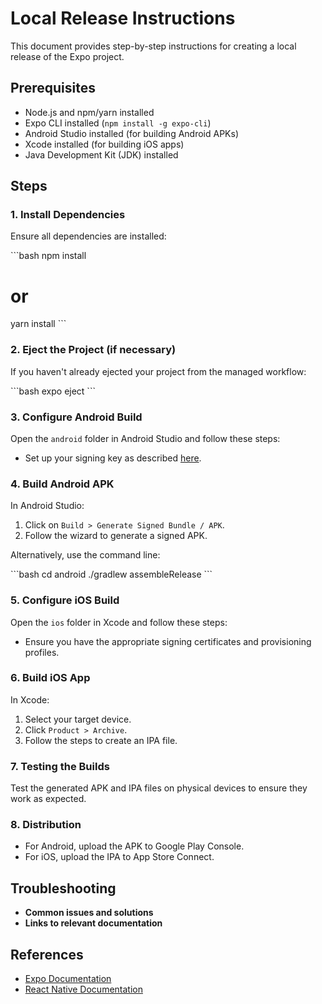 # Local Release Instructions

This document provides step-by-step instructions for creating a local release of the Expo project.

## Prerequisites

- Node.js and npm/yarn installed
- Expo CLI installed (`npm install -g expo-cli`)
- Android Studio installed (for building Android APKs)
- Xcode installed (for building iOS apps)
- Java Development Kit (JDK) installed

## Steps

### 1. Install Dependencies

Ensure all dependencies are installed:

\`\`\`bash
npm install

# or

yarn install
\`\`\`

### 2. Eject the Project (if necessary)

If you haven't already ejected your project from the managed workflow:

\`\`\`bash
expo eject
\`\`\`

### 3. Configure Android Build

Open the `android` folder in Android Studio and follow these steps:

- Set up your signing key as described [here](../android/README.md).

### 4. Build Android APK

In Android Studio:

1. Click on `Build > Generate Signed Bundle / APK`.
2. Follow the wizard to generate a signed APK.

Alternatively, use the command line:

\`\`\`bash
cd android
./gradlew assembleRelease
\`\`\`

### 5. Configure iOS Build

Open the `ios` folder in Xcode and follow these steps:

- Ensure you have the appropriate signing certificates and provisioning profiles.

### 6. Build iOS App

In Xcode:

1. Select your target device.
2. Click `Product > Archive`.
3. Follow the steps to create an IPA file.

### 7. Testing the Builds

Test the generated APK and IPA files on physical devices to ensure they work as expected.

### 8. Distribution

- For Android, upload the APK to Google Play Console.
- For iOS, upload the IPA to App Store Connect.

## Troubleshooting

- **Common issues and solutions**
- **Links to relevant documentation**

## References

- [Expo Documentation](https://docs.expo.dev/)
- [React Native Documentation](https://reactnative.dev/docs/getting-started)
